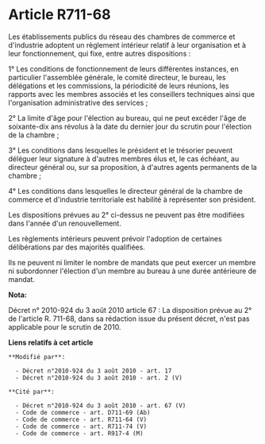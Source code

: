 # Article R711-68

Les établissements publics du réseau des chambres de commerce et d'industrie adoptent un règlement intérieur relatif à leur
organisation et à leur fonctionnement, qui fixe, entre autres dispositions : 

1° Les conditions de fonctionnement de leurs différentes instances, en particulier l'assemblée générale, le comité directeur,
le bureau, les délégations et les commissions, la périodicité de leurs réunions, les rapports avec les membres associés et
les conseillers techniques ainsi que l'organisation administrative des services ; 

2° La limite d'âge pour l'élection au bureau, qui ne peut excéder l'âge de soixante-dix ans révolus à la date du dernier jour
du scrutin pour l'élection de la chambre ; 

3° Les conditions dans lesquelles le président et le trésorier peuvent déléguer leur signature à d'autres membres élus et, le
cas échéant, au directeur général ou, sur sa proposition, à d'autres agents permanents de la chambre ; 

4° Les conditions dans lesquelles le directeur général de la chambre de commerce et d'industrie territoriale est habilité à
représenter son président. 

Les dispositions prévues au 2° ci-dessus ne peuvent pas être modifiées dans l'année d'un renouvellement. 

Les règlements intérieurs peuvent prévoir l'adoption de certaines délibérations par des majorités qualifiées.

Ils ne peuvent ni limiter le nombre de mandats que peut exercer un membre ni subordonner l'élection d'un membre au bureau à
une durée antérieure de mandat.

**Nota:**

Décret n° 2010-924 du 3 août 2010 article 67 : La disposition prévue au 2° de l'article R. 711-68,   dans sa rédaction issue
du présent décret, n'est pas applicable pour le scrutin de 2010.

**Liens relatifs à cet article**

	**Modifié par**:

	  - Décret n°2010-924 du 3 août 2010 - art. 17
	  - Décret n°2010-924 du 3 août 2010 - art. 2 (V)

	**Cité par**:

	  - Décret n°2010-924 du 3 août 2010 - art. 67 (V)
	  - Code de commerce - art. D711-69 (Ab)
	  - Code de commerce - art. R711-64 (V)
	  - Code de commerce - art. R711-74 (V)
	  - Code de commerce - art. R917-4 (M)
